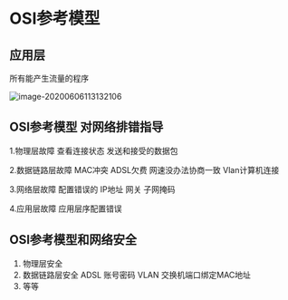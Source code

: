 # OSI参考模型

## 应用层 

所有能产生流量的程序

![image-20200606113132106](C:\Users\20924\AppData\Roaming\Typora\typora-user-images\image-20200606113132106.png)

 

## OSI参考模型 对网络排错指导

1.物理层故障 查看连接状态 发送和接受的数据包

2.数据链路层故障    MAC冲突 ADSL欠费  网速没办法协商一致 Vlan计算机连接

3.网络层故障   配置错误的 IP地址 网关 子网掩码

4.应用层故障   应用层序配置错误







## OSI参考模型和网络安全

1. 物理层安全
2. 数据链路层安全 ADSL 账号密码 VLAN  交换机端口绑定MAC地址
3. 等等







